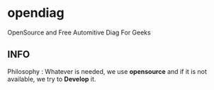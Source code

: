 # opendiag

OpenSource and Free Automitive Diag For Geeks


## INFO

Philosophy : Whatever is needed, we use **opensource** and if it is not available, we try to **Develop** it.








